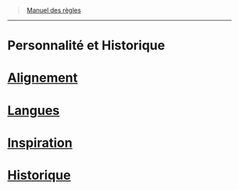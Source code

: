 ﻿---
!Items
Id: personnality_background_hd.md#personnalité-et-historique
RootId: personnality_background_hd.md
ParentLink: index.md
Name: Personnalité et Historique
ParentName: Manuel des règles
NameLevel: 1
Attributes: {}
AttributesDictionary: >+
  {}

---
>  [Manuel des règles](index.md)

---


# Personnalité et Historique



# [Alignement](hd_alignment.md)



# [Langues](hd_languages.md)



# [Inspiration](hd_inspiration.md)



# [Historique](hd_backgrounds.md)

